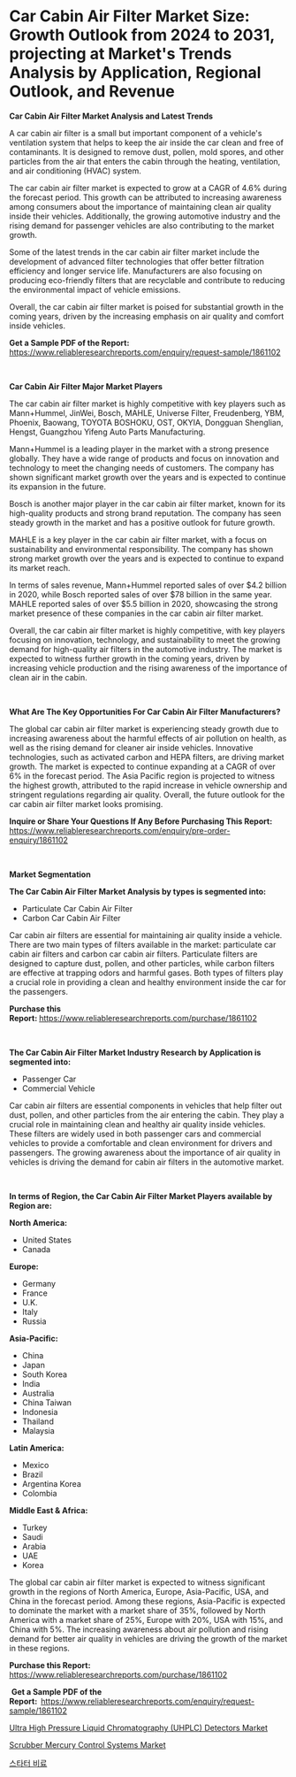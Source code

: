 <p><h1>Car Cabin Air Filter Market Size: Growth Outlook from 2024 to 2031, projecting at Market's Trends Analysis by Application, Regional Outlook, and Revenue</h1></p><p><strong>Car Cabin Air Filter Market Analysis and Latest Trends</strong></p>
<p><p>A car cabin air filter is a small but important component of a vehicle's ventilation system that helps to keep the air inside the car clean and free of contaminants. It is designed to remove dust, pollen, mold spores, and other particles from the air that enters the cabin through the heating, ventilation, and air conditioning (HVAC) system.</p><p>The car cabin air filter market is expected to grow at a CAGR of 4.6% during the forecast period. This growth can be attributed to increasing awareness among consumers about the importance of maintaining clean air quality inside their vehicles. Additionally, the growing automotive industry and the rising demand for passenger vehicles are also contributing to the market growth.</p><p>Some of the latest trends in the car cabin air filter market include the development of advanced filter technologies that offer better filtration efficiency and longer service life. Manufacturers are also focusing on producing eco-friendly filters that are recyclable and contribute to reducing the environmental impact of vehicle emissions.</p><p>Overall, the car cabin air filter market is poised for substantial growth in the coming years, driven by the increasing emphasis on air quality and comfort inside vehicles.</p></p>
<p><strong>Get a Sample PDF of the Report:&nbsp;</strong> <a href="https://www.reliableresearchreports.com/enquiry/request-sample/1861102">https://www.reliableresearchreports.com/enquiry/request-sample/1861102</a></p>
<p>&nbsp;</p>
<p><strong>Car Cabin Air Filter Major Market Players</strong></p>
<p><p>The car cabin air filter market is highly competitive with key players such as Mann+Hummel, JinWei, Bosch, MAHLE, Universe Filter, Freudenberg, YBM, Phoenix, Baowang, TOYOTA BOSHOKU, OST, OKYIA, Dongguan Shenglian, Hengst, Guangzhou Yifeng Auto Parts Manufacturing. </p><p>Mann+Hummel is a leading player in the market with a strong presence globally. They have a wide range of products and focus on innovation and technology to meet the changing needs of customers. The company has shown significant market growth over the years and is expected to continue its expansion in the future. </p><p>Bosch is another major player in the car cabin air filter market, known for its high-quality products and strong brand reputation. The company has seen steady growth in the market and has a positive outlook for future growth.</p><p>MAHLE is a key player in the car cabin air filter market, with a focus on sustainability and environmental responsibility. The company has shown strong market growth over the years and is expected to continue to expand its market reach.</p><p>In terms of sales revenue, Mann+Hummel reported sales of over $4.2 billion in 2020, while Bosch reported sales of over $78 billion in the same year. MAHLE reported sales of over $5.5 billion in 2020, showcasing the strong market presence of these companies in the car cabin air filter market.</p><p>Overall, the car cabin air filter market is highly competitive, with key players focusing on innovation, technology, and sustainability to meet the growing demand for high-quality air filters in the automotive industry. The market is expected to witness further growth in the coming years, driven by increasing vehicle production and the rising awareness of the importance of clean air in the cabin.</p></p>
<p>&nbsp;</p>
<p><strong>What Are The Key Opportunities For Car Cabin Air Filter Manufacturers?</strong></p>
<p><p>The global car cabin air filter market is experiencing steady growth due to increasing awareness about the harmful effects of air pollution on health, as well as the rising demand for cleaner air inside vehicles. Innovative technologies, such as activated carbon and HEPA filters, are driving market growth. The market is expected to continue expanding at a CAGR of over 6% in the forecast period. The Asia Pacific region is projected to witness the highest growth, attributed to the rapid increase in vehicle ownership and stringent regulations regarding air quality. Overall, the future outlook for the car cabin air filter market looks promising.</p></p>
<p><strong>Inquire or Share Your Questions If Any Before Purchasing This Report:</strong> <a href="https://www.reliableresearchreports.com/enquiry/pre-order-enquiry/1861102">https://www.reliableresearchreports.com/enquiry/pre-order-enquiry/1861102</a></p>
<p>&nbsp;</p>
<p><strong>Market Segmentation</strong></p>
<p><strong>The Car Cabin Air Filter Market Analysis by types is segmented into:</strong></p>
<p><ul><li>Particulate Car Cabin Air Filter</li><li>Carbon Car Cabin Air Filter</li></ul></p>
<p><p>Car cabin air filters are essential for maintaining air quality inside a vehicle. There are two main types of filters available in the market: particulate car cabin air filters and carbon car cabin air filters. Particulate filters are designed to capture dust, pollen, and other particles, while carbon filters are effective at trapping odors and harmful gases. Both types of filters play a crucial role in providing a clean and healthy environment inside the car for the passengers.</p></p>
<p><strong>Purchase this Report:&nbsp;</strong><a href="https://www.reliableresearchreports.com/purchase/1861102">https://www.reliableresearchreports.com/purchase/1861102</a></p>
<p>&nbsp;</p>
<p><strong>The Car Cabin Air Filter Market Industry Research by Application is segmented into:</strong></p>
<p><ul><li>Passenger Car</li><li>Commercial Vehicle</li></ul></p>
<p><p>Car cabin air filters are essential components in vehicles that help filter out dust, pollen, and other particles from the air entering the cabin. They play a crucial role in maintaining clean and healthy air quality inside vehicles. These filters are widely used in both passenger cars and commercial vehicles to provide a comfortable and clean environment for drivers and passengers. The growing awareness about the importance of air quality in vehicles is driving the demand for cabin air filters in the automotive market.</p></p>
<p>&nbsp;</p>
<p><strong>In terms of Region, the Car Cabin Air Filter Market Players available by Region are:</strong></p>
<p>
    <p> <strong> North America: </strong>
        <ul>
            <li>United States</li>
            <li>Canada</li>
        </ul>
        </p> 
    <p> <strong> Europe: </strong>
        <ul>
            <li>Germany</li>
            <li>France</li>
            <li>U.K.</li>
            <li>Italy</li>
            <li>Russia</li>
        </ul>
        </p> 
    <p> <strong> Asia-Pacific: </strong>
        <ul>
            <li>China</li>
            <li>Japan</li>
            <li>South Korea</li>
            <li>India</li>
            <li>Australia</li>
            <li>China Taiwan</li>
            <li>Indonesia</li>
            <li>Thailand</li>
            <li>Malaysia</li>
        </ul>
        </p> 
    <p> <strong> Latin America: </strong>
        <ul>
            <li>Mexico</li>
            <li>Brazil</li>
            <li>Argentina Korea</li>
            <li>Colombia</li>
        </ul>
        </p> 
    <p> <strong> Middle East & Africa: </strong>
        <ul>
            <li>Turkey</li>
            <li>Saudi</li>
            <li>Arabia</li>
            <li>UAE</li>
            <li>Korea</li>
        </ul>
    </p>
    </p>
<p><p>The global car cabin air filter market is expected to witness significant growth in the regions of North America, Europe, Asia-Pacific, USA, and China in the forecast period. Among these regions, Asia-Pacific is expected to dominate the market with a market share of 35%, followed by North America with a market share of 25%, Europe with 20%, USA with 15%, and China with 5%. The increasing awareness about air pollution and rising demand for better air quality in vehicles are driving the growth of the market in these regions.</p></p>
<p><strong>Purchase this Report: </strong><a href="https://www.reliableresearchreports.com/purchase/1861102">https://www.reliableresearchreports.com/purchase/1861102</a></p>
<p>&nbsp;<strong>Get a Sample PDF of the Report:&nbsp;&nbsp;</strong><a href="https://www.reliableresearchreports.com/enquiry/request-sample/1861102">https://www.reliableresearchreports.com/enquiry/request-sample/1861102</a></p>
<p><strong></strong></p>
<p><p><a href="https://view.publitas.com/reportprime-1/ultra-high-pressure-liquid-chromatography-uhplc-detectors-market-size-reflecting-a-forecast-till-2030-market-by-type-by-application-and-by-geography/">Ultra High Pressure Liquid Chromatography (UHPLC) Detectors Market</a></p><p><a href="https://view.publitas.com/reportprime-1/scrubber-mercury-control-systems-market-size-reflecting-a-forecast-till-2030-market-by-type-by-application-and-by-geography/">Scrubber Mercury Control Systems Market</a></p><p><a href="https://medium.com/@duttgfgzg7325/%EC%8A%A4%ED%83%80%ED%84%B0-%EB%B9%84%EB%A3%8C-%EC%8B%9C%EC%9E%A5-%EA%B7%9C%EB%AA%A8-%EB%B0%8F-%EC%8B%9C%EC%9E%A5-%ED%8A%B8%EB%A0%8C%EB%93%9C-%EC%99%84%EB%B2%BD%ED%95%9C-%EC%82%B0%EC%97%85-%EA%B0%9C%EC%9A%94-2024%EB%85%84%EB%B6%80%ED%84%B0-2031%EB%85%84-fb0bfa592d0e">스타터 비료</a></p></p>